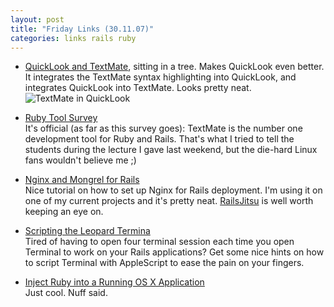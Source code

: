 ```yaml
---
layout: post
title: "Friday Links (30.11.07)"
categories: links rails ruby
---
```

* [QuickLook and TextMate](http://ciaranwal.sh/2007/11/15/quicklook-and-textmate), sitting in a tree. Makes QuickLook even better. It integrates the TextMate syntax highlighting into QuickLook, and integrates QuickLook into TextMate. Looks pretty neat.
![TextMate in QuickLook](http://myskitch.com/mattie/picture_1-20071130-154106.jpg)

* [Ruby Tool Survey](http://www.tbray.org/ongoing/When/200x/2007/11/26/Ruby-Tool-Survey)  
  It's official (as far as this survey goes): TextMate is the number one development tool for Ruby and Rails. That's what I tried to tell the students during the lecture I gave last weekend, but the die-hard Linux fans wouldn't believe me ;)

* [Nginx and Mongrel for Rails](http://www.railsjitsu.com/installing-and-configuring-nginx-and-mongrel-for-rails)  
  Nice tutorial on how to set up Nginx for Rails deployment. I'm using it on one of my current projects and it's pretty neat. [RailsJitsu](http://www.railsjitsu.com/) is well worth keeping an eye on.

* [Scripting the Leopard Termina](http://www.onrails.org/articles/2007/11/28/scripting-the-leopard-terminal)  
  Tired of having to open four terminal session each time you open Terminal to work on your Rails applications? Get some nice hints on how to script Terminal with AppleScript to ease the pain on your fingers.

* [Inject Ruby into a Running OS X Application](http://www.rubyinside.com/inject-ruby-into-any-running-os-x-application-659.html)  
  Just cool. Nuff said.